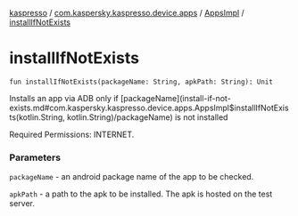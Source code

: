 [kaspresso](../../index.md) / [com.kaspersky.kaspresso.device.apps](../index.md) / [AppsImpl](index.md) / [installIfNotExists](./install-if-not-exists.md)

# installIfNotExists

`fun installIfNotExists(packageName: String, apkPath: String): Unit`

Installs an app via ADB only if [packageName](install-if-not-exists.md#com.kaspersky.kaspresso.device.apps.AppsImpl$installIfNotExists(kotlin.String, kotlin.String)/packageName) is not installed

Required Permissions: INTERNET.

### Parameters

`packageName` - an android package name of the app to be checked.

`apkPath` - a path to the apk to be installed. The apk is hosted on the test server.